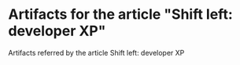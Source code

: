 # Artifacts for the article "Shift left: developer XP" 

Artifacts referred by the article Shift left: developer XP
